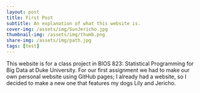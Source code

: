```yaml
---
layout: post
title: First Post
subtitle: An explanation of what this website is.
cover-img: /assets/img/SunJericho.jpg
thumbnail-img: /assets/img/thumb.png
share-img: /assets/img/path.jpg
tags: [test]
---
```


This website is for a class project in BIOS 823: Statistical Programming for Big Data at Duke University. For our first assignment we had to make our own personal website using GitHub pages; I already had a website, so I decided to make a new one that features my dogs Lily and Jericho.
